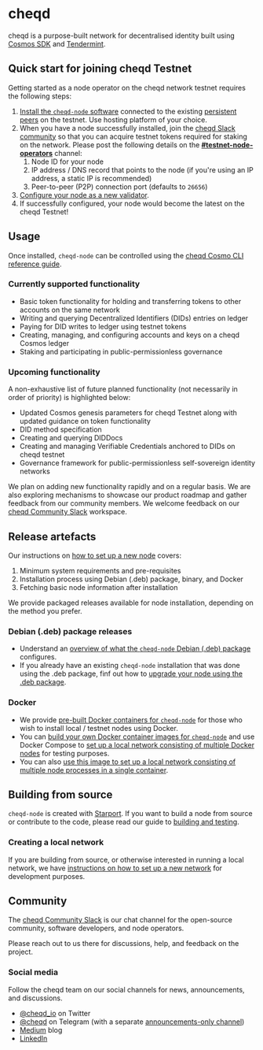 # cheqd

cheqd is a purpose-built network for decentralised identity built using [Cosmos SDK](https://github.com/cosmos/cosmos-sdk) and [Tendermint](https://github.com/tendermint/tendermint).

## Quick start for joining cheqd Testnet
Getting started as a node operator on the cheqd network testnet requires the following steps:

1. [Install the `cheqd-node` software](docs/setting-up-a-new-node.md) connected to the existing [persistent peers](persistent_chains/testnet) on the testnet. Use hosting platform of your choice.
2. When you have a node successfully installed, join the [cheqd Slack community](http://cheqd.link/join-cheqd-slack) so that you can acquire testnet tokens required for staking on the network. Please post the following details on the [**#testnet-node-operators**](https://cheqd-community.slack.com/archives/C029NSCSA75) channel:
   1. Node ID for your node
   2. IP address / DNS record that points to the node (if you're using an IP address, a static IP is recommended)
   3. Peer-to-peer (P2P) connection port (defaults to `26656`)
3. [Configure your node as a new validator](docs/setting-up-a-new-validator.md).
4. If successfully configured, your node would become the latest on the cheqd Testnet! 

## Usage
Once installed, `cheqd-node` can be controlled using the [cheqd Cosmo CLI reference guide](docs/cosmos-cli.md).

### Currently supported functionality
- Basic token functionality for holding and transferring tokens to other accounts on the same network
- Writing and querying Decentralized Identifiers (DIDs) entries on ledger
- Paying for DID writes to ledger using testnet tokens
- Creating, managing, and configuring accounts and keys on a cheqd Cosmos ledger
- Staking and participating in public-permissionless governance

### Upcoming functionality
A non-exhaustive list of future planned functionality (not necessarily in order of priority) is highlighted below:
- Updated Cosmos genesis parameters for cheqd Testnet along with updated guidance on token functionality
- DID method specification
- Creating and querying DIDDocs
- Creating and managing Verifiable Credentials anchored to DIDs on cheqd testnet
- Governance framework for public-permissionless self-sovereign identity networks

We plan on adding new functionality rapidly and on a regular basis. We are also exploring mechanisms to showcase our product roadmap and gather feedback from our community members. We welcome feedback on our [cheqd Community Slack](http://cheqd.link/join-cheqd-slack) workspace.

## Release artefacts
Our instructions on [how to set up a new node](docs/setting-up-a-new-node.md) covers:
1. Minimum system requirements and pre-requisites
2. Installation process using Debian (.deb) package, binary, and Docker
3. Fetching basic node information after installation

We provide packaged releases available for node installation, depending on the method you prefer.

### Debian (.deb) package releases
* Understand an [overview of what the `cheqd-node` Debian (.deb) package](docs/deb-package-overview.md) configures.
* If you already have an existing `cheqd-node` installation that was done using the .deb package, finf out how to [upgrade your node using the .deb package](docs/deb-package-upgrade.md).

### Docker
* We provide [pre-built Docker containers for `cheqd-node`](https://github.com/orgs/cheqd/packages?repo_name=cheqd-node) for those who wish to install local / testnet nodes using Docker.
* You can [build your own Docker container images for `cheqd-node`](docker/cheqd_node/README.md) and use Docker Compose to [set up a local network consisting of multiple Docker nodes](docker/docker_compose_localnet/README.md) for testing purposes.
* You can also [use this image to set up a local network consisting of multiple node processes in a single container](docker/single_image_testnet/README.md).

## Building from source
`cheqd-node` is created with [Starport](https://github.com/tendermint/starport). If you want to build a node from source or contribute to the code, please read our guide to [building and testing](docs/building-and-testing.md).

### Creating a local network
If you are building from source, or otherwise interested in running a local network, we have [instructions on how to set up a new network](docs/setting-up-a-new-network.md) for development purposes.


## Community
The [cheqd Community Slack](http://cheqd.link/join-cheqd-slack) is our chat channel for the open-source community, software developers, and node operators. 

Please reach out to us there for discussions, help, and feedback on the project.

### Social media
Follow the cheqd team on our social channels for news, announcements, and discussions.
- [@cheqd_io](https://twitter.com/cheqd_io) on Twitter
- [@cheqd](https://t.me/cheqd) on Telegram (with a separate [announcements-only channel](https://t.me/cheqd_announcements))
- [Medium](https://blog.cheqd.io/) blog
- [LinkedIn](http://cheqd.link/linkedin)
